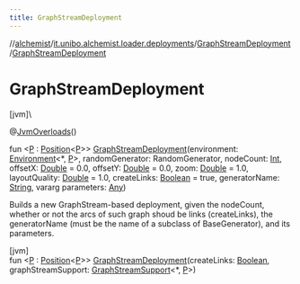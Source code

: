 ```yaml
---
title: GraphStreamDeployment
---
```

//[alchemist](../../../index.html)/[it.unibo.alchemist.loader.deployments](../index.html)/[GraphStreamDeployment](index.html)/[GraphStreamDeployment](-graph-stream-deployment.html)



# GraphStreamDeployment



[jvm]\




@[JvmOverloads](https://kotlinlang.org/api/latest/jvm/stdlib/kotlin.jvm/-jvm-overloads/index.html)()



fun <[P](index.html) : [Position](../../it.unibo.alchemist.model.interfaces/-position/index.html)<[P](index.html)>> [GraphStreamDeployment](-graph-stream-deployment.html)(environment: [Environment](../../it.unibo.alchemist.model.interfaces/-environment/index.html)<*, [P](index.html)>, randomGenerator: RandomGenerator, nodeCount: [Int](https://kotlinlang.org/api/latest/jvm/stdlib/kotlin/-int/index.html), offsetX: [Double](https://kotlinlang.org/api/latest/jvm/stdlib/kotlin/-double/index.html) = 0.0, offsetY: [Double](https://kotlinlang.org/api/latest/jvm/stdlib/kotlin/-double/index.html) = 0.0, zoom: [Double](https://kotlinlang.org/api/latest/jvm/stdlib/kotlin/-double/index.html) = 1.0, layoutQuality: [Double](https://kotlinlang.org/api/latest/jvm/stdlib/kotlin/-double/index.html) = 1.0, createLinks: [Boolean](https://kotlinlang.org/api/latest/jvm/stdlib/kotlin/-boolean/index.html) = true, generatorName: [String](https://kotlinlang.org/api/latest/jvm/stdlib/kotlin/-string/index.html), vararg parameters: [Any](https://kotlinlang.org/api/latest/jvm/stdlib/kotlin/-any/index.html))



Builds a new GraphStream-based deployment, given the nodeCount, whether or not the arcs of such graph shoud be links (createLinks), the generatorName (must be the name of a subclass of BaseGenerator), and its parameters.





[jvm]\
fun <[P](index.html) : [Position](../../it.unibo.alchemist.model.interfaces/-position/index.html)<[P](index.html)>> [GraphStreamDeployment](-graph-stream-deployment.html)(createLinks: [Boolean](https://kotlinlang.org/api/latest/jvm/stdlib/kotlin/-boolean/index.html), graphStreamSupport: [GraphStreamSupport](../../it.unibo.alchemist.loader/-graph-stream-support/index.html)<*, [P](index.html)>)




